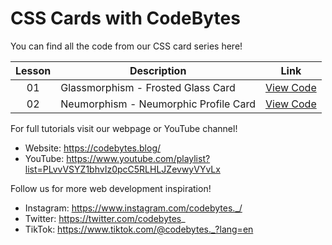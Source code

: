 # CSS Cards with CodeBytes
You can find all the code from our CSS card series here!

| Lesson | Description | Link
| :---: | ----- | --- |
| 01 | Glassmorphism - Frosted Glass Card | [View Code](https://github.com/CodeBytes94/css-cards/tree/main/glassmorphism/frosted-glass-card)
| 02 | Neumorphism - Neumorphic Profile Card | [View Code](https://github.com/CodeBytes94/css-cards/tree/main/neumorphism/neumorphic-profile-card)

For full tutorials visit our webpage or YouTube channel!
- Website: https://codebytes.blog/
- YouTube: https://www.youtube.com/playlist?list=PLvvVSYZ1bhvIz0pcC5RLHLJZevwyVYvLx

Follow us for more web development inspiration!
- Instagram: https://www.instagram.com/codebytes._/
- Twitter: https://twitter.com/codebytes_
- TikTok: https://www.tiktok.com/@codebytes._?lang=en
